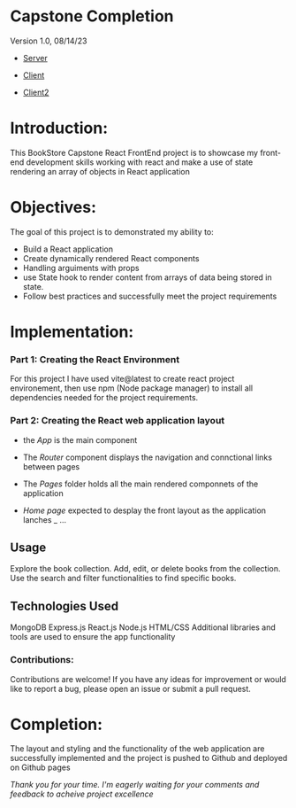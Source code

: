 # Capstone Completion

Version 1.0, 08/14/23

- [Server](https://github.com/HichamBenkada/Capstone_BackEnd.git) 

- [Client](https://github.com/HichamBenkada/Capstone_FrontEnd.git) 

- [Client2](https://github.com/HichamBenkada/Capstone_frontEnd2/) 

# Introduction:
This BookStore Capstone React FrontEnd project is to showcase my front-end development skills working with react and make a use of state rendering an array of objects in React application

# Objectives:
The goal of this project is to demonstrated my ability to:
- Build a React application
- Create dynamically rendered React components
- Handling arguiments with props
- use State hook to render content from arrays of data being stored in state.
- Follow best practices and successfully meet the project requirements

# Implementation:

### Part 1: Creating the React Environment
For this project I have used vite@latest to create react project environement, then use npm (Node package manager) to install all dependencies needed for the project requirements.

### Part 2: Creating the React web application layout

- the _App_ is the main component 

- The _Router_ component displays the navigation and connctional links between pages

- The _Pages_ folder holds all the main rendered componnets of the application

- _Home page_ expected to desplay the front layout as the application lanches
_ ...


## Usage
Explore the book collection.
Add, edit, or delete books from the collection.
Use the search and filter functionalities to find specific books.

## Technologies Used
MongoDB
Express.js
React.js
Node.js
HTML/CSS
Additional libraries and tools are used to ensure the app functionality

### Contributions:

Contributions are welcome! If you have any ideas for improvement or would like to report a bug, please open an issue or submit a pull request.

<!-- techniaues used and skills learned
challenges, what went wrong and how it was resolved -->

# Completion:
The layout and styling and the functionality of the web application are successfully implemented and the project is pushed to Github and deployed on Github pages 

_Thank you for your time. I'm eagerly waiting for your comments and feedback to acheive project excellence_
